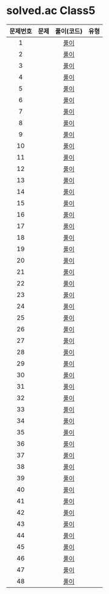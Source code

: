 # solved.ac Class5

| 문제번호 |  문제  | 풀이(코드) | 유형 |    
|  :---:  | :---: |   :---:  |   :---:  |    
| 1  | []() | [풀이]() |  |    
| 2  | []() | [풀이]() |  |    
| 3  | []() | [풀이]() |  |    
| 4  | []() | [풀이]() |  |    
| 5  | []() | [풀이]() |  |    
| 6  | []() | [풀이]() |  |    
| 7  | []() | [풀이]() |  |    
| 8  | []() | [풀이]() |  |    
| 9  | []() | [풀이]() |  |    
| 10  | []() | [풀이]() |  |    
| 11  | []() | [풀이]() |  |    
| 12  | []() | [풀이]() |  |    
| 13  | []() | [풀이]() |  |    
| 14  | []() | [풀이]() |  |    
| 15  | []() | [풀이]() |  |    
| 16  | []() | [풀이]() |  |    
| 17  | []() | [풀이]() |  |    
| 18  | []() | [풀이]() |  |    
| 19  | []() | [풀이]() |  |    
| 20  | []() | [풀이]() |  |    
| 21  | []() | [풀이]() |  |    
| 22  | []() | [풀이]() |  |    
| 23  | []() | [풀이]() |  |    
| 24  | []() | [풀이]() |  |    
| 25  | []() | [풀이]() |  |    
| 26  | []() | [풀이]() |  |    
| 27  | []() | [풀이]() |  |    
| 28  | []() | [풀이]() |  |    
| 29  | []() | [풀이]() |  |    
| 30  | []() | [풀이]() |  |    
| 31  | []() | [풀이]() |  |    
| 32  | []() | [풀이]() |  |    
| 33  | []() | [풀이]() |  |    
| 34  | []() | [풀이]() |  |    
| 35  | []() | [풀이]() |  |    
| 36  | []() | [풀이]() |  |    
| 37  | []() | [풀이]() |  |    
| 38  | []() | [풀이]() |  |    
| 39  | []() | [풀이]() |  |    
| 40  | []() | [풀이]() |  |    
| 41  | []() | [풀이]() |  |    
| 42  | []() | [풀이]() |  |    
| 43  | []() | [풀이]() |  |    
| 44  | []() | [풀이]() |  |    
| 45  | []() | [풀이]() |  |    
| 46  | []() | [풀이]() |  |    
| 47  | []() | [풀이]() |  |    
| 48  | []() | [풀이]() |  |    